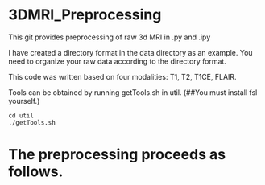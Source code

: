 # 3DMRI_Preprocessing

This git provides preprocessing of raw 3d MRI in .py and .ipy

I have created a directory format in the data directory as an example.
You need to organize your raw data according to the directory format.


This code was written based on four modalities: T1, T2, T1CE, FLAIR.

Tools can be obtained by running getTools.sh in util. (##You must install fsl yourself.)


    cd util
    ./getTools.sh

# The preprocessing proceeds as follows.
